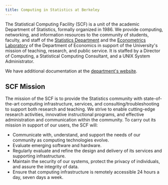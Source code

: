 ```yaml
---
title: Computing in Statistics at Berkeley
---
```


The Statistical Computing Facility (SCF) is a unit of the academic Department of Statistics, formally organized in 1986. We provide computing, networking, and information resources to the community of students, faculty, and staff of the [Statistics Department](https://statistics.berkeley.edu) and the [Econometrics Laboratory](https://eml.berkeley.edu) of the Department of Economics in support of the University's mission of teaching, research, and public service. It is staffed by a Director of Computing, a Statistical Computing Consultant, and a UNIX System Administrator.

We have additional documentation at the [department's website](https://statistics.berkeley.edu/computing).

## SCF Mission

The mission of the SCF is to provide the Statistics community with
state-of-the-art computing infrastructure, services, and
consulting/troubleshooting to support both research and teaching. We
strive to enable cutting-edge research activities, innovative
instructional programs, and effective administration and communication
within the community. To carry out its mission in support of our users,
the SCF will:

- Communicate with, understand, and support the needs of our community
  as computing technologies evolve.
- Evaluate emerging software and hardware.
- Regularly evaluate and refine the design and delivery of its services
  and supporting infrastructure.
- Maintain the security of our systems, protect the privacy of
  individuals, and assure the integrity of data.
- Ensure that computing infrastructure is remotely accessible 24 hours a
  day, seven days a week.
